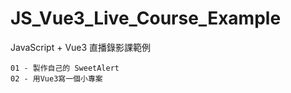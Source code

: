# JS_Vue3_Live_Course_Example
JavaScript + Vue3 直播錄影課範例
```
01 - 製作自己的 SweetAlert
02 - 用Vue3寫一個小專案
```